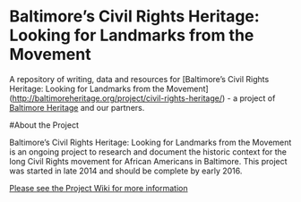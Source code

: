 # Baltimore’s Civil Rights Heritage: Looking for Landmarks from the Movement
A repository of writing, data and resources for [Baltimore’s Civil Rights Heritage: Looking for Landmarks from the Movement] (http://baltimoreheritage.org/project/civil-rights-heritage/) - a project of [Baltimore Heritage](http://baltimoreheritage.org/) and our partners.

#About the Project

Baltimore’s Civil Rights Heritage: Looking for Landmarks from the Movement is an ongoing project to research and document the historic context for the long Civil Rights movement for African Americans in Baltimore. This project was started in late 2014 and should be complete by early 2016.

[Please see the Project Wiki for more information](https://github.com/baltimoreheritage/baltimore-civil-rights-heritage/wiki)
